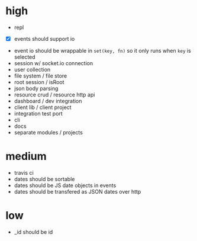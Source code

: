 # high
 - repl
 - [x] events should support io
 - event io should be wrappable in `set(key, fn)` so it only runs when `key` is selected
 - session w/ socket.io connection
 - user collection
 - file system / file store
 - root session / isRoot
 - json body parsing
 - resource crud / resource http api
 - dashboard / dev integration
 - client lib / client project
 - integration test port
 - cli
 - docs
 - separate modules / projects

# medium

 - travis ci
 - dates should be sortable
 - dates should be JS date objects in events
 - dates should be transfered as JSON dates over http
 
# low

 - _id should be id
 